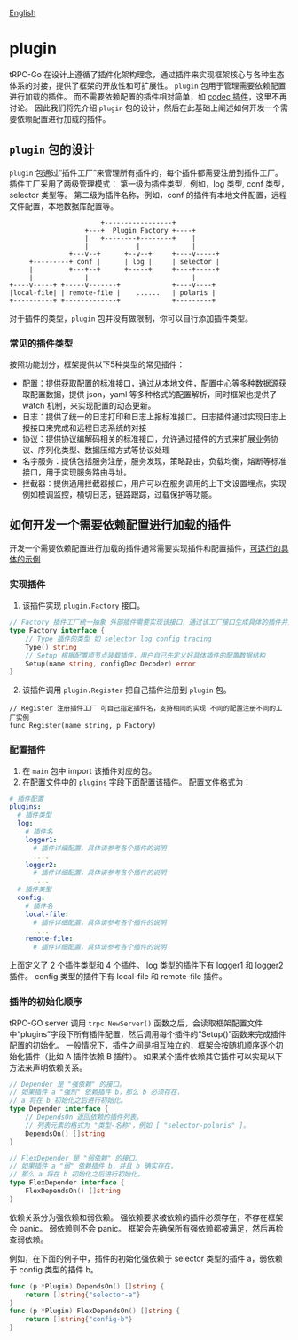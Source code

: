 [English](README.md)

# plugin

tRPC-Go 在设计上遵循了插件化架构理念，通过插件来实现框架核心与各种生态体系的对接，提供了框架的开放性和可扩展性。
`plugin` 包用于管理需要依赖配置进行加载的插件。
而不需要依赖配置的插件相对简单，如 [codec 插件](../codec/README_CN.md)，这里不再讨论。
因此我们将先介绍 `plugin` 包的设计，然后在此基础上阐述如何开发一个需要依赖配置进行加载的插件。

## `plugin` 包的设计

`plugin` 包通过“插件工厂”来管理所有插件的，每个插件都需要注册到插件工厂。
插件工厂采用了两级管理模式：
第一级为插件类型，例如，log 类型, conf 类型， selector 类型等。
第二级为插件名称，例如，conf 的插件有本地文件配置，远程文件配置，本地数据库配置等。

```ascii
                       +-----------------+
                   +---+  Plugin Factory +----+
                   |   +--------+--------+    |
                   |            |             |
               +---v--+      +--v--+     +----v-----+
     +---------+ conf |      | log |     | selector |
     |         +---+--+      +-----+     +----+-----+
     |             |                          |
+----v-----+ +-----v-------+             +----v----+
|local-file| | remote-file |    ......   | polaris |
+----------+ +-------------+             +---------+
```

对于插件的类型，`plugin` 包并没有做限制，你可以自行添加插件类型。


### 常见的插件类型

按照功能划分，框架提供以下5种类型的常见插件：

- 配置：提供获取配置的标准接口，通过从本地文件，配置中心等多种数据源获取配置数据，提供 json，yaml 等多种格式的配置解析，同时框架也提供了 watch 机制，来实现配置的动态更新。
- 日志：提供了统一的日志打印和日志上报标准接口。日志插件通过实现日志上报接口来完成和远程日志系统的对接
- 协议：提供协议编解码相关的标准接口，允许通过插件的方式来扩展业务协议、序列化类型、数据压缩方式等协议处理
- 名字服务：提供包括服务注册，服务发现，策略路由，负载均衡，熔断等标准接口，用于实现服务路由寻址。
- 拦截器：提供通用拦截器接口，用户可以在服务调用的上下文设置埋点，实现例如模调监控，横切日志，链路跟踪，过载保护等功能。


## 如何开发一个需要依赖配置进行加载的插件

开发一个需要依赖配置进行加载的插件通常需要实现插件和配置插件，[可运行的具体的示例](../examples/features/plugin)

### 实现插件

1. 该插件实现 `plugin.Factory` 接口。
```go
// Factory 插件工厂统一抽象 外部插件需要实现该接口，通过该工厂接口生成具体的插件并注册到具体的插件类型里面
type Factory interface {
    // Type 插件的类型 如 selector log config tracing
    Type() string
    // Setup 根据配置项节点装载插件，用户自己先定义好具体插件的配置数据结构
    Setup(name string, configDec Decoder) error
}
```
2. 该插件调用 `plugin.Register` 把自己插件注册到 `plugin` 包。

```
// Register 注册插件工厂 可自己指定插件名，支持相同的实现 不同的配置注册不同的工厂实例
func Register(name string, p Factory)
```

### 配置插件

1. 在 `main` 包中 import 该插件对应的包。
2. 在配置文件中的 `plugins` 字段下面配置该插件。
   配置文件格式为：
```yaml
# 插件配置
plugins:
  # 插件类型
  log:
    # 插件名
    logger1:
      # 插件详细配置，具体请参考各个插件的说明
      ....
    logger2:
      # 插件详细配置，具体请参考各个插件的说明
      ....
  # 插件类型
  config:
    # 插件名
    local-file:
      # 插件详细配置，具体请参考各个插件的说明
      ....
    remote-file:
      # 插件详细配置，具体请参考各个插件的说明
```

上面定义了 2 个插件类型和 4 个插件。
log 类型的插件下有 logger1 和 logger2 插件。
config 类型的插件下有 local-file 和 remote-file 插件。

### 插件的初始化顺序

tRPC-GO server 调用 `trpc.NewServer()` 函数之后，会读取框架配置文件中“plugins”字段下所有插件配置，然后调用每个插件的“Setup()”函数来完成插件配置的初始化。
一般情况下，插件之间是相互独立的，框架会按随机顺序逐个初始化插件（比如 A 插件依赖 B 插件）。
如果某个插件依赖其它插件可以实现以下方法来声明依赖关系。

```go
// Depender 是 "强依赖" 的接口。 
// 如果插件 a "强烈" 依赖插件 b，那么 b 必须存在， 
// a 将在 b 初始化之后进行初始化。 
type Depender interface { 
    // DependsOn 返回依赖的插件列表。 
    // 列表元素的格式为 "类型-名称"，例如 [ "selector-polaris" ]。 
    DependsOn() []string
}

// FlexDepender 是 "弱依赖" 的接口。 
// 如果插件 a "弱" 依赖插件 b，并且 b 确实存在， 
// 那么 a 将在 b 初始化之后进行初始化。 
type FlexDepender interface { 
    FlexDependsOn() []string
}
```

依赖关系分为强依赖和弱依赖。
强依赖要求被依赖的插件必须存在，不存在框架会 panic。
弱依赖则不会 panic。
框架会先确保所有强依赖都被满足，然后再检查弱依赖。

例如，在下面的例子中，插件的初始化强依赖于 selector 类型的插件 a，弱依赖于 config 类型的插件 b。

```go
func (p *Plugin) DependsOn() []string {
    return []string{"selector-a"}
}
func (p *Plugin) FlexDependsOn() []string {
    return []string{"config-b"}
}
```
